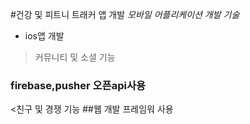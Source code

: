 #건강 및 피트니 트래커 앱 개발
_모바일 어플리케이션 개발 기술_
* ios앱 개발
> 커뮤니티 및 소셜 기능
### firebase,pusher 오픈api사용
<친구 및 경쟁 기능
##웹 개발 프레임워 사용
